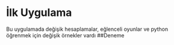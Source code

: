 # İlk Uygulama
Bu uygulamada değişik hesaplamalar, eğlenceli oyunlar ve python öğrenmek için değişik örnekler vardı
##Deneme
